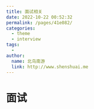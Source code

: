 ```yaml
---
title: 面试相关
date: 2022-10-22 00:52:32
permalink: /pages/41e082/
categories:
  - theme
  - interview
tags:
  - 
author: 
  name: 北鸟南游
  link: http://www.shenshuai.me
---
```

# 面试